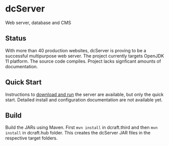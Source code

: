 # dcServer

Web server, database and CMS

## Status

With more than 40 production websites, dcServer is proving to be a successful multipurpose web server. The project currently targets OpenJDK 11 platform. The source code compiles. Project lacks signficant amounts of documentation.

## Quick Start

Instructions to [download and run](https://designcraft.io/docs/quick-start) the server are available, but only the quick start. Detailed install and configuration documentation are not available yet. 

## Build

Build the JARs using Maven. First `mvn install` in dcraft.third and then `mvn install` in dcraft.hub folder. This creates the dcServer JAR files in the respective target folders.
